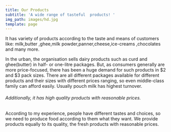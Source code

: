 ```yaml
---
title: Our Products
subtitle: 'A wide range of tasteful  products! '
img_path: images/hd.jpg
template: page
---
```

It has variety of products according to the taste and means of customers like: milk,butter ,ghee,milk powder,panner,cheese,ice-creams ,chocolates and many more.

In the urban, the organisation sells dairy products such as curd and ghee(butter) in half- or one-litre packages. But, as consumers generally are more price-focused, there has been a huge demand for such products in $2 and $3 pack sizes. There are all different packages available for different products and their sizes with different prices ranging, so even middle-class family can afford easily. Usually pouch milk has highest turnover.  

###### Additionally, it has high quality products with reasonable prices. 

According to my experience, people have different tastes and choices, so we need to produce food according to them what they want. We provide products equally to its quality, the fresh products with reasonable prices.
